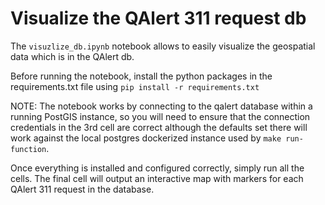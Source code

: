 # Visualize the QAlert 311 request db
The `visuzlize_db.ipynb` notebook allows to easily visualize the geospatial data which is in the QAlert db.

Before running the notebook, install the python packages in the requirements.txt file using `pip install -r requirements.txt`

NOTE: The notebook works by connecting to the qalert database within a running PostGIS instance, so you will need to ensure that the connection credentials in the 3rd cell are correct although the defaults set there will work against the local postgres dockerized instance used by `make run-function`.

Once everything is installed and configured correctly, simply run all the cells. 
The final cell will output an interactive map with markers for each QAlert 311 request in the database.